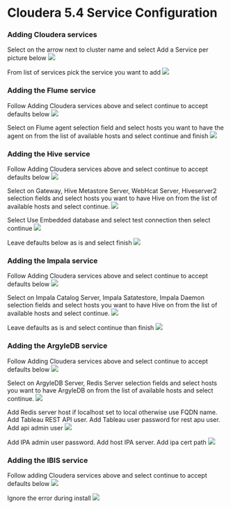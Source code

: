 # Cloudera 5.4 Service Configuration

### Adding Cloudera services
Select on the arrow next to cluster name and select Add a Service per picture below
![](images/Home_add_service_1.png)

From list of services pick the service you want to add
![](images/All_add_service_wizard_1.png)

### Adding the Flume service
Follow Adding Cloudera services above and select continue to accept defaults below
![](images/Flume_add_service_wizard_1.png)

Select on Flume agent selection field and select hosts you want to have the agent on from the list of available hosts and select continue and finish
![](images/Flume_add_service_wizard_2.png)

### Adding the Hive service
Follow Adding Cloudera services above and select continue to accept defaults below
![](images/Hive_add_service_wizard_1.png)

Select on Gateway, Hive Metastore Server, WebHcat Server, Hiveserver2 selection fields and select hosts you want to have Hive on from the list of available hosts and select continue.
![](images/Hive_add_service_wizard_2.png)

Select Use Embedded database and select test connection then select continue
![](images/Hive_add_service_wizard_3.png)

Leave defaults below as is and select finish
![](images/Hive_add_service_wizard_4.png)

### Adding the Impala service
Follow Adding Cloudera services above and select continue to accept defaults below
![](images/Impala_add_service_wizard_1.png)

Select on Impala Catalog Server, Impala Satatestore, Impala Daemon selection fields and select hosts you want to have Hive on from the list of available hosts and select continue.
![](images/Impala_add_service_wizard_2.png)

Leave defaults as is and select continue than finish
![](images/Impala_add_service_wizard_3.png)

### Adding the ArgyleDB service
Follow Adding Cloudera services above and select continue to accept defaults below
![](images/ArgyleDB_add_service_wizard_1.png)

Select on ArgyleDB Server, Redis Server selection fields and select hosts you want to have ArgyleDB on from the list of available hosts and select continue.
![](images/ArgyleDB_add_service_wizard_2.png)

Add Redis server host if localhost set to local otherwise use FQDN name. Add Tableau REST API user. Add Tableau user password for rest apu user. Add api admin user
![](images/ArgyleDB_add_service_wizard_3-2.png)

Add IPA admin user password. Add host IPA server. Add ipa cert path
![](images/ArgyleDB_add_service_wizard_3-3.png)

### Adding the IBIS service
Follow adding Cloudera services above and select continue to accept defaults below
![](images/IBIS_add_service_wizard_1.png)

Ignore the error during install
![](images/IBIS_add_service_wizard_2.png)
